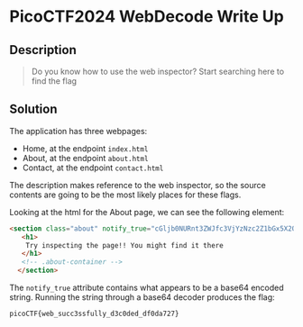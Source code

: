 # PicoCTF2024 WebDecode Write Up

## Description

> Do you know how to use the web inspector? Start searching here to find the flag 

## Solution

The application has three webpages:
- Home, at the endpoint `index.html`
- About, at the endpoint `about.html`
- Contact, at the endpoint `contact.html`

The description makes reference to the web inspector, so the source contents are going to be the most likely places for these flags.

Looking at the html for the About page, we can see the following element:

```html
<section class="about" notify_true="cGljb0NURnt3ZWJfc3VjYzNzc2Z1bGx5X2QzYzBkZWRfZGYwZGE3Mjd9">
   <h1>
    Try inspecting the page!! You might find it there
   </h1>
   <!-- .about-container -->
  </section>
```

The `notify_true` attribute contains what appears to be a base64 encoded string. Running the string through a base64 decoder produces the flag:

```
picoCTF{web_succ3ssfully_d3c0ded_df0da727}
```
